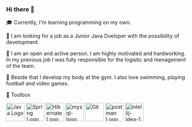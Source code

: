 ### Hi there 👋

<!--
**wojcikiewicz1/wojcikiewicz1** is a ✨ _special_ ✨ repository because its `README.md` (this file) appears on your GitHub profile.

Here are some ideas to get you started:

- 🔭 I’m currently working on ...
- 🌱 I’m currently learning ...
- 👯 I’m looking to collaborate on ...
- 🤔 I’m looking for help with ...
- 💬 Ask me about ...
- 📫 How to reach me: ...
- 😄 Pronouns: ...
- ⚡ Fun fact: ...
-->

🎓 Currently, I'm learning programming on my own.

🔎 I am looking for a job as a Junior Java Dveloper with the possibility of development.

🌱 I am an open and active person. I am highly motivated and hardworking. In my previous job I was fully responsible for the logistic and menagement of the team. 

💪 Beside that I develop my body at the gym. I also love swimming, playing football and video games. 

🧰 Toolbox

<img src="https://cdn.worldvectorlogo.com/logos/java.svg" alt="Java Logo" width="50" height="50"/>  <img src="https://cdn.worldvectorlogo.com/logos/spring-3.svg" alt="Spring Logo" width="50" height="50"/>  <img src="https://cdn.worldvectorlogo.com/logos/hibernate.svg" alt="Hibernate Logo" width="50" height="50"/>  <img src="https://cdn.worldvectorlogo.com/logos/mysql-logo.svg" alt="mysql-logo Logo" width="50" height="50"/>  <img src="https://cdn.worldvectorlogo.com/logos/git.svg" alt="Git" width="50" height="50"/>  <img src="https://cdn.worldvectorlogo.com/logos/postman.svg" alt="postman Logo" width="50" height="50"/>  <img src="https://cdn.worldvectorlogo.com/logos/intellij-idea-1.svg" alt="intellij-idea-1 Logo" width="50" height="50"/> 




